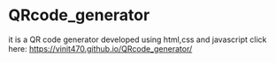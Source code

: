 # QRcode_generator
it is a QR code generator developed using html,css and javascript
click here:    https://vinit470.github.io/QRcode_generator/
